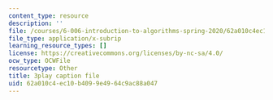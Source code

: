 ```yaml
---
content_type: resource
description: ''
file: /courses/6-006-introduction-to-algorithms-spring-2020/62a010c4ec10b4099e4964c9ac88a047_MAyraVVYB64.srt
file_type: application/x-subrip
learning_resource_types: []
license: https://creativecommons.org/licenses/by-nc-sa/4.0/
ocw_type: OCWFile
resourcetype: Other
title: 3play caption file
uid: 62a010c4-ec10-b409-9e49-64c9ac88a047
---
```

